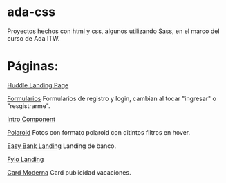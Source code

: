 # ada-css
Proyectos hechos con html y css, algunos utilizando Sass, en el marco del curso de Ada ITW.

# Páginas:
[Huddle Landing Page](https://chiararv.github.io/ada-css/12-Huddle/index.html)

[Formularios](https://chiararv.github.io/ada-css/11-Formularios/index.html)
Formularios de registro y login, cambian al tocar "ingresar" o "resgistrarme".

[Intro Component](https://chiararv.github.io/ada-css/08-ProjectTracking/index.html)

[Polaroid](https://chiararv.github.io/ada-css/09-Polaroid/index.html)
Fotos con formato polaroid con ditintos filtros en hover.

[Easy Bank Landing](https://chiararv.github.io/ada-css/07-EasybankLanding/index.html)
Landing de banco.

[Fylo Landing](https://chiararv.github.io/ada-css/06-FyloLanding/index.html)

[Card Moderna](https://chiararv.github.io/ada-css/04-CardModerna/index.html)
Card publicidad vacaciones.
